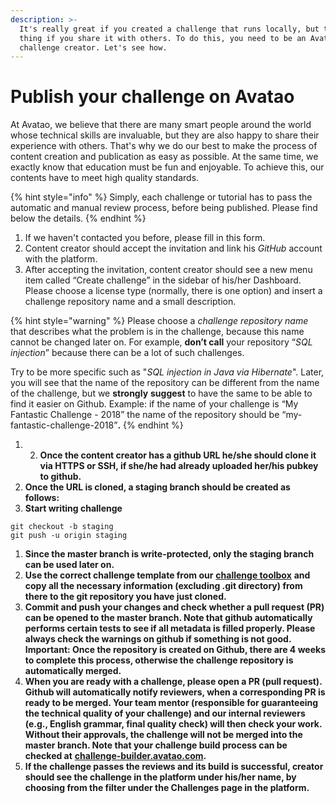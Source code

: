 ```yaml
---
description: >-
  It's really great if you created a challenge that runs locally, but the best
  thing if you share it with others. To do this, you need to be an Avatao
  challenge creator. Let's see how.
---
```


# Publish your challenge on Avatao

At Avatao, we believe that there are many smart people around the world whose technical skills are invaluable, but they are also happy to share their experience with others. That's why we do our best to make the process of content creation and publication as easy as possible. At the same time, we exactly know that education must be fun and enjoyable. To achieve this, our contents have to meet high quality standards. 

{% hint style="info" %}
Simply, each challenge or tutorial has to pass the automatic and manual review process, before being published. Please find below the details.
{% endhint %}



1. If we haven't contacted you before, please fill in this form.
2. Content creator should accept the invitation and link his _GitHub_ account with the platform.
3. After accepting the invitation, content creator should see a new menu item called “Create challenge” in the sidebar of his/her Dashboard. Please choose a license type \(normally, there is one option\) and insert a challenge repository name and a small description.

{% hint style="warning" %}
Please choose a _challenge repository name_ that describes what the problem is in the challenge, because this name cannot be changed later on. For example, **don’t call** your repository “_SQL injection_” because there can be a lot of such challenges. 

Try to be more specific such as "_SQL injection in Java via Hibernate_". Later, you will see that the name of the repository can be different from the name of the challenge, but we **strongly** **suggest** to have the same  to be able to find it easier on Github. Example: if the name of your challenge is “My Fantastic Challenge - 2018” the name of the repository should be “my-fantastic-challenge-2018”**.**
{% endhint %}



1. 2. **Once the content creator has a github URL he/she should clone it via HTTPS or SSH, if she/he had already uploaded her/his pubkey to github.**
3. **Once the URL is cloned, a staging branch should be created as follows:**
4. **Start writing challenge**

```text
git checkout -b staging
git push -u origin staging
```

1. **Since  the master branch is write-protected, only the staging branch can be used later on.**
2. **Use the correct challenge template from our** [**challenge toolbox**](https://github.com/avatao-content/challenge-toolbox) **and copy all the necessary information \(excluding .git directory\) from there to the git repository you have just cloned.**
3. **Commit and push your changes and check whether a pull request \(PR\) can be opened to the master branch. Note that github automatically performs certain tests to see if  all metadata is filled properly. Please always check the warnings on github if something is not good. Important: Once the repository is created on Github, there are 4 weeks to complete this process, otherwise the challenge repository is automatically merged.**  
4. **When you are ready with a challenge, please open a PR \(pull request\). Github will automatically notify reviewers, when a corresponding PR is ready to be merged. Your team mentor \(responsible for guaranteeing the technical quality of your challenge\) and our internal reviewers \(e.g., English grammar, final quality check\) will then check your work. Without their approvals, the challenge will not be merged into the master branch. Note that your challenge build process can be checked at** [**challenge-builder.avatao.com**](https://challenge-builder.avatao.com/)**.**
5. **If the challenge passes the reviews and its build is successful, creator should see the  challenge in the platform under his/her name, by choosing from the filter under the Challenges page in the platform.**

